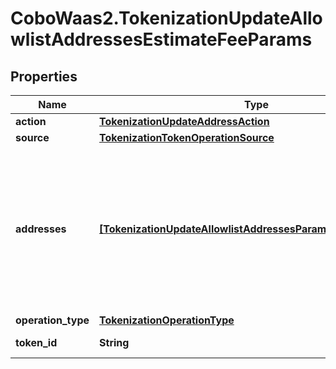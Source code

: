 # CoboWaas2.TokenizationUpdateAllowlistAddressesEstimateFeeParams

## Properties

Name | Type | Description | Notes
------------ | ------------- | ------------- | -------------
**action** | [**TokenizationUpdateAddressAction**](TokenizationUpdateAddressAction.md) |  | 
**source** | [**TokenizationTokenOperationSource**](TokenizationTokenOperationSource.md) |  | 
**addresses** | [**[TokenizationUpdateAllowlistAddressesParamsAddressesInner]**](TokenizationUpdateAllowlistAddressesParamsAddressesInner.md) | A list of addresses to manage. For &#39;add&#39; operations, notes can be provided. For &#39;remove&#39; operations, notes are ignored. | 
**operation_type** | [**TokenizationOperationType**](TokenizationOperationType.md) |  | 
**token_id** | **String** | The ID of the token. | 


